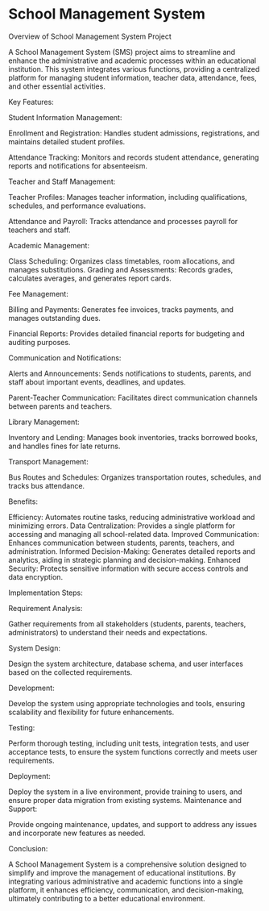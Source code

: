 # School Management System 

Overview of School Management System Project

A School Management System (SMS) project aims to streamline and enhance the administrative and academic processes within an educational institution. This system integrates various functions, providing a centralized platform for managing student information, teacher data, attendance, fees, and other essential activities.

Key Features:

Student Information Management:

Enrollment and Registration: Handles student admissions, registrations, and maintains detailed student profiles.

Attendance Tracking: Monitors and records student attendance, generating reports and notifications for absenteeism.

Teacher and Staff Management:

Teacher Profiles: Manages teacher information, including qualifications, schedules, and performance evaluations.

Attendance and Payroll: Tracks attendance and processes payroll for teachers and staff.

Academic Management:

Class Scheduling: Organizes class timetables, room allocations, and manages substitutions.
Grading and Assessments: Records grades, calculates averages, and generates report cards.

Fee Management:

Billing and Payments: Generates fee invoices, tracks payments, and manages outstanding dues.

Financial Reports: Provides detailed financial reports for budgeting and auditing purposes.

Communication and Notifications:

Alerts and Announcements: Sends notifications to students, parents, and staff about important events, deadlines, and updates.

Parent-Teacher Communication: Facilitates direct communication channels between parents and teachers.

Library Management:

Inventory and Lending: Manages book inventories, tracks borrowed books, and handles fines for late returns.

Transport Management:

Bus Routes and Schedules: Organizes transportation routes, schedules, and tracks bus attendance.

Benefits:

Efficiency: Automates routine tasks, reducing administrative workload and minimizing errors.
Data Centralization: Provides a single platform for accessing and managing all school-related data.
Improved Communication: Enhances communication between students, parents, teachers, and administration.
Informed Decision-Making: Generates detailed reports and analytics, aiding in strategic planning and decision-making.
Enhanced Security: Protects sensitive information with secure access controls and data encryption.

Implementation Steps:

Requirement Analysis:

Gather requirements from all stakeholders (students, parents, teachers, administrators) to understand their needs and expectations.

System Design:

Design the system architecture, database schema, and user interfaces based on the collected requirements.

Development:

Develop the system using appropriate technologies and tools, ensuring scalability and flexibility for future enhancements.

Testing:

Perform thorough testing, including unit tests, integration tests, and user acceptance tests, to ensure the system functions correctly and meets user requirements.

Deployment:

Deploy the system in a live environment, provide training to users, and ensure proper data migration from existing systems.
Maintenance and Support:

Provide ongoing maintenance, updates, and support to address any issues and incorporate new features as needed.

Conclusion:

A School Management System is a comprehensive solution designed to simplify and improve the management of educational institutions. By integrating various administrative and academic functions into a single platform, it enhances efficiency, communication, and decision-making, ultimately contributing to a better educational environment.


